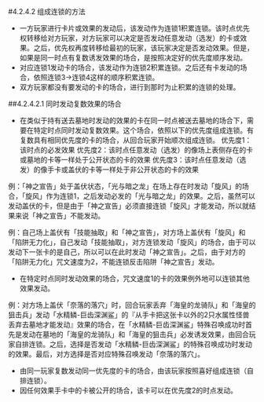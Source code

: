 #4.2.4.2        组成连锁的方法
* 一方玩家进行卡片或效果的发动后，该发动作为连锁1积累连锁。该时点优先权转移给对方玩家，对方玩家可以决定是否发动任意发动（选发）的卡或效果。之后，优先权再度转移给最初的玩家，该玩家决定是否发动效果。但是，如果是同一时点有复数诱发效果的场合，是按照决定好的优先度顺序发动。
* 对应连锁1发动卡的场合，该发动作为连锁2积累连锁。之后还有卡发动的场合，依照连锁3→连锁4这样的顺序积累连锁。
* 双方玩家都没有要发动的卡的场合，进行到那时为止积累的连锁的处理。

##4.2.4.2.1        同时发动复数效果的场合
* 在类似于持有送去墓地时发动的效果的卡在同一时点被送去墓地的场合下，需要在特定时点同时发动复数效果。这个场合，依照以下的优先度组成连锁。有复数具有相同优先度的卡的场合，从回合玩家开始顺次组成连锁。
优先度1：该时点的必发效果
优先度2：该时点任意发动（选发）的像场上表侧存在的卡或墓地的卡等一样处于公开状态的卡的效果
优先度3：该时点任意发动（选发）的像手卡或盖伏的卡等一样处于非公开状态的卡的效果

例：「神之宣告」处于盖伏状态，「光与暗之龙」在场上存在时发动「旋风」的场合，「旋风」作为连锁1，之后发动必发的「光与暗之龙」的效果。之后，虽然可以发动盖伏的卡，但是由于「神之宣告」必须直接连锁「旋风」才能发动，所以就结果来说「神之宣告」不能发动。

例：自己场上盖伏有「技能抽取」和「神之宣告」，对方场上盖伏有「旋风」和「陷阱无力化」，自己发动「技能抽取」，对方连锁发动「旋风」的场合，由于可以发动下一张卡的是自己，所以可以在此时发动「神之宣告」。之后，由于对方的「陷阱无力化」咒文速度为2，不能连锁反击陷阱「神之宣告」发动。
* 在特定时点同时发动效果的场合，咒文速度1的卡的效果例外地可以连锁其他效果发动。

例：对方场上盖伏「奈落的落穴」时，回合玩家丢弃「海皇的龙骑队」和「海皇的狙击兵」发动「水精鳞-巨齿深渊鲨」的『从手卡把这张卡以外的2只水属性怪兽丢弃去墓地才能发动』效果的场合，在「水精鳞-巨齿深渊鲨」特殊召唤成功时首先是发动在墓地的「海皇的龙骑队」和「海皇的狙击兵」必发诱发效果，由回合玩家自排连锁。之后，选择是否发动「水精鳞-巨齿深渊鲨」的特殊召唤成功时发动的效果。最后，对方选择是否对应特殊召唤发动「奈落的落穴」。
* 由同一玩家复数发动同一优先度的卡的场合，由该玩家按照喜好组成连锁（自排连锁）。
* 因任何效果手卡中的卡被公开的场合，该卡可以在优先度2的时点发动。
